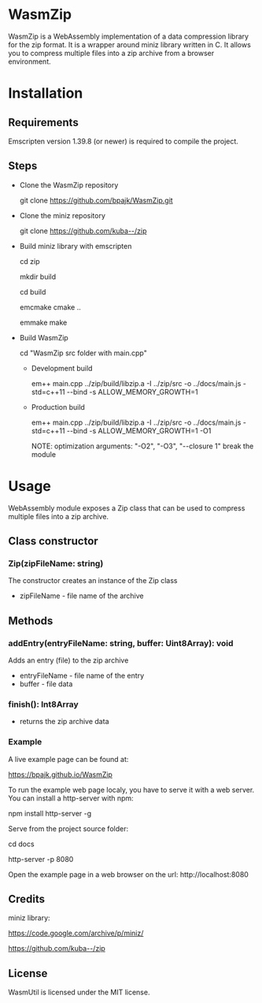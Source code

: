 # WasmZip
WasmZip is a WebAssembly implementation of a data compression library for the zip format. It is a wrapper around miniz library written in C. It allows you to compress multiple files into a zip archive from a browser environment.
 
# Installation

## Requirements
Emscripten version 1.39.8 (or newer) is required to compile the project. 

## Steps

* Clone the WasmZip repository

  git clone https://github.com/bpajk/WasmZip.git

* Clone the miniz repository

  git clone https://github.com/kuba--/zip

* Build miniz library with emscripten

  cd zip

  mkdir build

  cd build

  emcmake cmake ..

  emmake make

* Build WasmZip

  cd "WasmZip src folder with main.cpp"

  * Development build

    em++ main.cpp ../zip/build/libzip.a -I ../zip/src -o ../docs/main.js -std=c++11 --bind -s ALLOW_MEMORY_GROWTH=1

  * Production build

    em++ main.cpp ../zip/build/libzip.a -I ../zip/src -o ../docs/main.js -std=c++11 --bind -s ALLOW_MEMORY_GROWTH=1 -O1
    
    NOTE: optimization arguments: "-O2", "-O3", "--closure 1" break the module

# Usage
WebAssembly module exposes a Zip class that can be used to compress multiple files into a zip archive.

## Class constructor

### Zip(zipFileName: string)
The constructor creates an instance of the Zip class
 * zipFileName - file name of the archive

## Methods

### addEntry(entryFileName: string, buffer: Uint8Array): void
Adds an entry (file) to the zip archive
 * entryFileName - file name of the entry
 * buffer - file data

### finish(): Int8Array
 * returns the zip archive data


### Example
A live example page can be found at:

https://bpajk.github.io/WasmZip

To run the example web page localy, you have to serve it with a web server. You can install a http-server with npm:

npm install http-server -g

Serve from the project source folder:

cd docs

http-server -p 8080

Open the example page in a web browser on the url: http://localhost:8080

## Credits
miniz library:

https://code.google.com/archive/p/miniz/

https://github.com/kuba--/zip

## License
WasmUtil is licensed under the MIT license.
